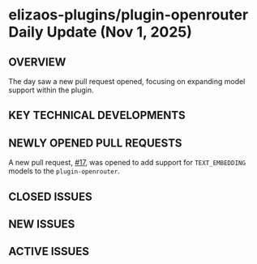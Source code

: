 # elizaos-plugins/plugin-openrouter Daily Update (Nov 1, 2025)
## OVERVIEW 
The day saw a new pull request opened, focusing on expanding model support within the plugin.
## KEY TECHNICAL DEVELOPMENTS

## NEWLY OPENED PULL REQUESTS
A new pull request, [#17](https://github.com/elizaos-plugins/plugin-openrouter/pull/17), was opened to add support for `TEXT_EMBEDDING` models to the `plugin-openrouter`.

## CLOSED ISSUES

## NEW ISSUES

## ACTIVE ISSUES